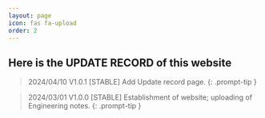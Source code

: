 ```yaml
---
layout: page
icon: fas fa-upload
order: 2
---
```


## Here is the UPDATE RECORD of this website

> 2024/04/10 V1.0.1 [STABLE] Add Update record page.
{: .prompt-tip }

> 2024/03/01 V1.0.0 [STABLE] Establishment of website; uploading of Engineering notes.
{: .prompt-tip }